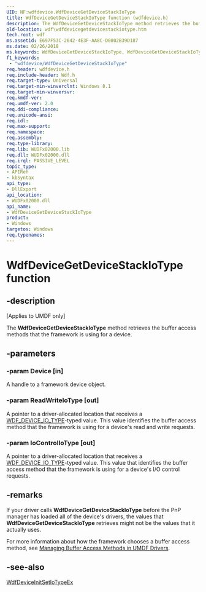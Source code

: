 ```yaml
---
UID: NF:wdfdevice.WdfDeviceGetDeviceStackIoType
title: WdfDeviceGetDeviceStackIoType function (wdfdevice.h)
description: The WdfDeviceGetDeviceStackIoType method retrieves the buffer access methods that the framework is using for a device.
old-location: wdf\wdfdevicegetdevicestackiotype.htm
tech.root: wdf
ms.assetid: E697F53C-2642-4E3F-AA8C-D0802B39D187
ms.date: 02/26/2018
ms.keywords: WdfDeviceGetDeviceStackIoType, WdfDeviceGetDeviceStackIoType method, wdf.wdfdevicegetdevicestackiotype, wdfdevice/WdfDeviceGetDeviceStackIoType
f1_keywords:
 - "wdfdevice/WdfDeviceGetDeviceStackIoType"
req.header: wdfdevice.h
req.include-header: Wdf.h
req.target-type: Universal
req.target-min-winverclnt: Windows 8.1
req.target-min-winversvr: 
req.kmdf-ver: 
req.umdf-ver: 2.0
req.ddi-compliance: 
req.unicode-ansi: 
req.idl: 
req.max-support: 
req.namespace: 
req.assembly: 
req.type-library: 
req.lib: WUDFx02000.lib
req.dll: WUDFx02000.dll
req.irql: PASSIVE_LEVEL
topic_type:
- APIRef
- kbSyntax
api_type:
- DllExport
api_location:
- WUDFx02000.dll
api_name:
- WdfDeviceGetDeviceStackIoType
product:
- Windows
targetos: Windows
req.typenames: 
---
```


# WdfDeviceGetDeviceStackIoType function


## -description


<p class="CCE_Message">[Applies to UMDF only]</p>

The <b>WdfDeviceGetDeviceStackIoType</b> method retrieves the buffer access methods that the framework is using for a device.


## -parameters




### -param Device [in]

A handle to a framework device object.


### -param ReadWriteIoType [out]

A pointer to a driver-allocated location that receives a <a href="https://docs.microsoft.com/windows-hardware/drivers/ddi/wdfdevice/ne-wdfdevice-_wdf_device_io_type">WDF_DEVICE_IO_TYPE</a>-typed value. This value identifies the buffer access method that the framework is using for a device's read and write requests.


### -param IoControlIoType [out]

A pointer to a driver-allocated location that receives a <a href="https://docs.microsoft.com/windows-hardware/drivers/ddi/wdfdevice/ne-wdfdevice-_wdf_device_io_type">WDF_DEVICE_IO_TYPE</a>-typed value. This value that identifies the buffer access method that the framework is using for a device's I/O control requests.


## -remarks



If your driver calls <b>WdfDeviceGetDeviceStackIoType</b> before the PnP manager has loaded all of the device's drivers, the values that <b>WdfDeviceGetDeviceStackIoType</b> retrieves might not be the values that it actually uses.

For more information about how the framework chooses a buffer access method, see <a href="https://docs.microsoft.com/windows-hardware/drivers/wdf/managing-buffer-access-methods-in-umdf-drivers">Managing Buffer Access Methods in UMDF Drivers</a>.




## -see-also




<a href="https://docs.microsoft.com/windows-hardware/drivers/ddi/wdfdevice/nf-wdfdevice-wdfdeviceinitsetiotypeex">WdfDeviceInitSetIoTypeEx</a>
 

 

